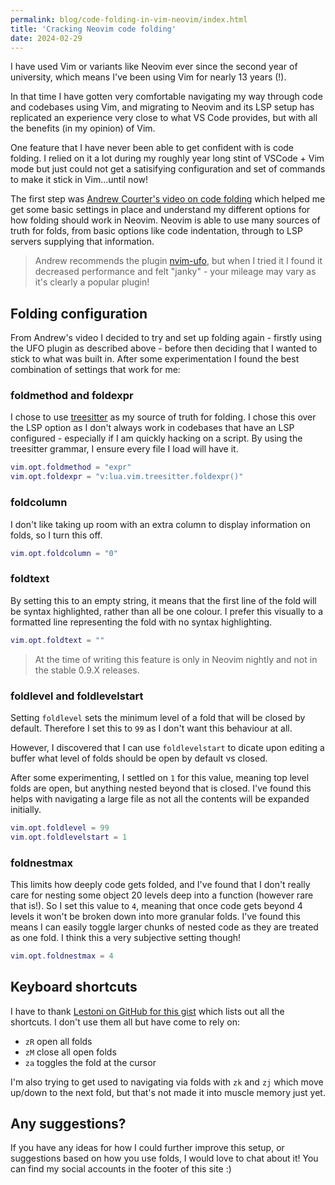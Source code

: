 ```yaml
---
permalink: blog/code-folding-in-vim-neovim/index.html
title: 'Cracking Neovim code folding'
date: 2024-02-29
---
```


I have used Vim or variants like Neovim ever since the second year of
university, which means I've been using Vim for nearly 13 years (!).

In that time I have gotten very comfortable navigating my way through code and
codebases using Vim, and migrating to Neovim and its LSP setup has replicated an
experience very close to what VS Code provides, but with all the benefits (in my
opinion) of Vim.

One feature that I have never been able to get confident with is code folding. I
relied on it a lot during my roughly year long stint of VSCode + Vim mode but
just could not get a satisifying configuration and set of commands to make it
stick in Vim...until now!

The first step was
[Andrew Courter's video on code folding](https://www.youtube.com/watch?v=f_f08KnAJOQ)
which helped me get some basic settings in place and understand my different
options for how folding should work in Neovim. Neovim is able to use many
sources of truth for folds, from basic options like code indentation, through to
LSP servers supplying that information.

> Andrew recommends the plugin
> [nvim-ufo](https://github.com/kevinhwang91/nvim-ufo), but when I tried it I
> found it decreased performance and felt "janky" - your mileage may vary as
> it's clearly a popular plugin!

## Folding configuration

From Andrew's video I decided to try and set up folding again - firstly using
the UFO plugin as described above - before then deciding that I wanted to stick
to what was built in. After some experimentation I found the best combination of
settings that work for me:

### foldmethod and foldexpr

I chose to use
[treesitter](https://github.com/nvim-treesitter/nvim-treesitter?tab=readme-ov-file#folding)
as my source of truth for folding. I chose this over the LSP option as I don't
always work in codebases that have an LSP configured - especially if I am
quickly hacking on a script. By using the treesitter grammar, I ensure every
file I load will have it.

```lua
vim.opt.foldmethod = "expr"
vim.opt.foldexpr = "v:lua.vim.treesitter.foldexpr()"
```

### foldcolumn

I don't like taking up room with an extra column to display information on
folds, so I turn this off.

```lua
vim.opt.foldcolumn = "0"
```

### foldtext

By setting this to an empty string, it means that the first line of the fold
will be syntax highlighted, rather than all be one colour. I prefer this
visually to a formatted line representing the fold with no syntax highlighting.

```lua
vim.opt.foldtext = ""
```

> At the time of writing this feature is only in Neovim nightly and not in the
> stable 0.9.X releases.

### foldlevel and foldlevelstart

Setting `foldlevel` sets the minimum level of a fold that will be closed by
default. Therefore I set this to `99` as I don't want this behaviour at all.

However, I discovered that I can use `foldlevelstart` to dicate upon editing a
buffer what level of folds should be open by default vs closed.

After some experimenting, I settled on `1` for this value, meaning top level
folds are open, but anything nested beyond that is closed. I've found this helps
with navigating a large file as not all the contents will be expanded initially.

```lua
vim.opt.foldlevel = 99
vim.opt.foldlevelstart = 1
```

### foldnestmax

This limits how deeply code gets folded, and I've found that I don't really care
for nesting some object 20 levels deep into a function (however rare that is!).
So I set this value to `4`, meaning that once code gets beyond 4 levels it won't
be broken down into more granular folds. I've found this means I can easily
toggle larger chunks of nested code as they are treated as one fold. I think
this a very subjective setting though!

```lua
vim.opt.foldnestmax = 4
```

## Keyboard shortcuts

I have to thank
[Lestoni on GitHub for this gist](https://gist.github.com/lestoni/8c74da455cce3d36eb68)
which lists out all the shortcuts. I don't use them all but have come to rely
on:

- `zR` open all folds
- `zM` close all open folds
- `za` toggles the fold at the cursor

I'm also trying to get used to navigating via folds with `zk` and `zj` which
move up/down to the next fold, but that's not made it into muscle memory just
yet.

## Any suggestions?

If you have any ideas for how I could further improve this setup, or suggestions
based on how you use folds, I would love to chat about it! You can find my
social accounts in the footer of this site :)
